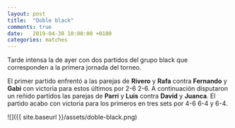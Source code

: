 ```yaml
---
layout: post
title:  "Doble black"
comments: true
date:   2019-04-30 10:00:00 +0100
categories: matches
---
```


Tarde intensa la de ayer con dos partidos del grupo black que corresponden a la primera jornada del torneo.

El primer partido enfrentó a las parejas de **Rivero** y **Rafa** contra **Fernando** y **Gabi** con victoria para estos últimos por 2-6 2-6. A continuación disputaron un reñido partidos las parejas de **Parri** y **Luis** contra **David** y **Juanca**. El partido acabo con victoria para los primeros en tres sets por 4-6 6-4 y 6-4.

![]({{ site.baseurl }}/assets/doble-black.png)
